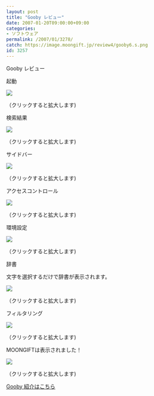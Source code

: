```yaml
---
layout: post
title: "Gooby レビュー"
date: 2007-01-20T09:00:00+09:00
categories:
- ソフトウェア
permalink: /2007/01/3278/
catch: https://image.moongift.jp/review4/gooby6.s.png
id: 3257
---
```

Gooby レビュー  
<!--more-->

起動

  

[![](https://image.moongift.jp/review4/gooby2.s.png)](https://image.moongift.jp/review4/gooby2.png)  
  
（クリックすると拡大します)

  

検索結果

  

[![](https://image.moongift.jp/review4/gooby3.s.png)](https://image.moongift.jp/review4/gooby3.png)  
  
（クリックすると拡大します)

  

サイドバー

  

[![](https://image.moongift.jp/review4/gooby4.s.png)](https://image.moongift.jp/review4/gooby4.png)  
  
（クリックすると拡大します)

  

アクセスコントロール

  

[![](https://image.moongift.jp/review4/gooby5.s.png)](https://image.moongift.jp/review4/gooby5.png)  
  
（クリックすると拡大します)

  

環境設定

  

[![](https://image.moongift.jp/review4/gooby6.s.png)](https://image.moongift.jp/review4/gooby6.png)  
  
（クリックすると拡大します)

  

辞書

  

文字を選択するだけで辞書が表示されます。

  

[![](https://image.moongift.jp/review4/gooby7.s.png)](https://image.moongift.jp/review4/gooby7.png)  
  
（クリックすると拡大します)

  

フィルタリング

  

[![](https://image.moongift.jp/review4/gooby8.s.png)](https://image.moongift.jp/review4/gooby8.png)  
  
（クリックすると拡大します)

  

MOONGIFTは表示されました！

  

[![](https://image.moongift.jp/review4/gooby9.s.png)](https://image.moongift.jp/review4/gooby9.png)  
  
（クリックすると拡大します)

  

[Gooby 紹介はこちら](http://fw.moongift.jp/intro/i-3260.html)

